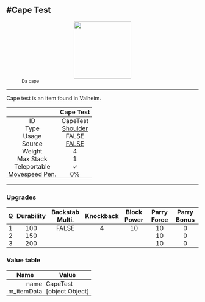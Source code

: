 <meta property="og:title" content="Cape Test - MoreValheim" /><meta property="og:type" content="website" /><meta property="og:image" content="/assets/cape_test.png" /><meta property="og:description" content="Cape Test is an item found in Valheim." /><meta name="theme-color" content="#546D78"><meta name="twitter:card" content="summary_large_image">
#Cape Test
-------------
<style>img {width:20px;}.tb {width:150px;display: block;margin-left: auto;margin-right: auto;}</style>

<style>.md-typeset table:not([class]) th:not([align]) {min-width:unset!important;}</style>
<style>td{padding:0em 0.3em!important;text-align:center!important;border-left:.05rem solid var(--md-default-fg-color--lightest)}</style>

<style>th{padding:0.1em 0.3em!important;text-align:center!important;font-weight:bold}</style>

<style>pre{text-align:right!important}</style>
<style>table tr td:first-child {border-left: 0;};</style>

<figure><img src="/assets/cape_test.png" class="tb" /><figcaption><small>Da cape</small></figcaption></figure>

-------------

Cape test is an item found in Valheim.

|        | Cape Test              |
| ----------- | ------------------------------------ |
| ID |CapeTest
| Type | [Shoulder](../../types/shoulder)
| Usage | FALSE<br>
| Source | [FALSE](../../items/false)
| Weight | 4 |
| Max Stack | 1 |
| Teleportable | ✓
| Movespeed Pen. | 0%


-------------

### Upgrades
| Q | Durability | Backstab Multi. | Knockback | Block Power | Parry Force | Parry Bonus
| - | - | - | - | - | - | - 
1 | 100 | FALSE | 4 | 10 | 10 | 0 | 1.5 | 
 | 2 | 150 |  |  |  | 10 | 0 |  | 
 | 3 | 200 |  |  |  | 10 | 0 |  | 


### Value table
| Name | Value
| - | - |
| <div style="text-align:right">name</div> | <div style="text-align:left">CapeTest</div> | 
| <div style="text-align:right">m_itemData</div> | <div style="text-align:left">[object Object]</div> | 